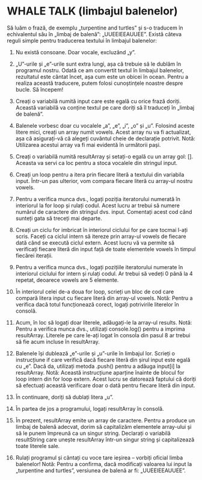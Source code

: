 # WHALE TALK (limbajul balenelor)

Să luăm o frază, de exemplu „turpentine and turtles” și s-o traducem în echivalentul său în „limbaj de balenă”: „UUEEIEEAUUEE”.
Există câteva reguli simple pentru traducerea textului în limbajul balenelor:
1.	Nu există consoane. Doar vocale, excluzând „y”.
2.	„U”-urile și „e”-urile sunt extra lungi, așa că trebuie să le dublăm în programul nostru.
Odată ce am convertit textul în limbajul balenelor, rezultatul este cântat încet, așa cum este un obicei în ocean.
Pentru a realiza această traducere, putem folosi cunoștințele noastre despre bucle. Să începem!

1. Creați o variabilă numită input care este egală cu orice frază doriți. Această variabilă va conține textul pe care doriți să îl traduceți în „limbaj de balenă”.
2. Balenele vorbesc doar cu vocalele „a”, „e”, „i”, „o” și „u”. Folosind aceste litere mici, creați un array numit vowels. Acest array nu va fi actualizat, așa că asigurați-vă că alegeți cuvântul cheie de declarație potrivit.
Notă: Utilizarea acestui array va fi mai evidentă în următorii pași.
3. Creați o variabilă numită resultArray și setați-o egală cu un array gol: []. Aceasta va servi ca loc pentru a stoca vocalele din stringul input.
4. Creați un loop pentru a itera prin fiecare literă a textului din variabila input. Într-un pas ulterior, vom compara fiecare literă cu array-ul nostru vowels.
5. Pentru a verifica munca dvs., logați poziția iteratorului numerată în interiorul la for loop și rulați codul. Acest lucru ar trebui să numere numărul de caractere din stringul dvs. input.
Comentați acest cod când sunteți gata să treceți mai departe.
6. Creați un ciclu for imbricat în interiorul ciclului for pe care tocmai l-ați scris. Faceți ca ciclul intern să itereze prin array-ul vowels de fiecare dată când se execută ciclul extern.
Acest lucru vă va permite să verificați fiecare literă din input față de toate elementele vowels în timpul fiecărei iterații.
7. Pentru a verifica munca dvs., logați pozițiile iteratorului numerate în interiorul ciclului for intern și rulați codul. Ar trebui să vedeți 0 până la 4 repetat, deoarece vowels are 5 elemente.
8. În interiorul celei de-a doua for loop, scrieți un bloc de cod care compară litera input cu fiecare literă din array-ul vowels.
Notă: Pentru a verifica dacă totul funcționează corect, logați potrivirile literelor în consolă.
9. Acum, în loc să logați doar literele, adăugați-le la array-ul results.
Notă: Pentru a verifica munca dvs., utilizați console.log() pentru a imprima resultArray. Literele pe care le-ați logat în consola din pasul 8 ar trebui să fie acum incluse în resultArray.
10. Balenele își dublează „e”-urile și „u”-urile în limbajul lor.
Scrieți o instrucțiune if care verifică dacă fiecare literă din șirul input este egală cu „e”. Dacă da, utilizați metoda .push() pentru a adăuga input[i] la resultArray.
Notă: Această instrucțiune aparține înainte de blocul for loop intern din for loop extern. Acest lucru se datorează faptului că doriți să efectuați această verificare doar o dată pentru fiecare literă din input.
11. În continuare, doriți să dublați litera „u”.
12. În partea de jos a programului, logați resultArray în consolă.
13. În prezent, resultArray emite un array de caractere. Pentru a produce un limbaj de balenă adecvat, dorim să capitalizăm elementele array-ului și să le punem împreună ca un singur string.
Declarați o variabilă resultString care unește resultArray într-un singur string și capitalizează toate literele sale.
14. Rulați programul și cântați cu voce tare ieșirea – vorbiți oficial limba balenelor!
Notă: Pentru a confirma, dacă modificați valoarea lui input la „turpentine and turtles”, versiunea de balenă ar fi: „UUEEIEEAUUEE”.
